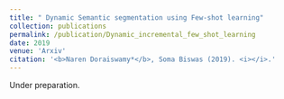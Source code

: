 ```yaml
---
title: " Dynamic Semantic segmentation using Few-shot learning"
collection: publications
permalink: /publication/Dynamic_incremental_few_shot_learning
date: 2019
venue: 'Arxiv'
citation: '<b>Naren Doraiswamy*</b>, Soma Biswas (2019). <i></i>.'
---
```

Under preparation.

